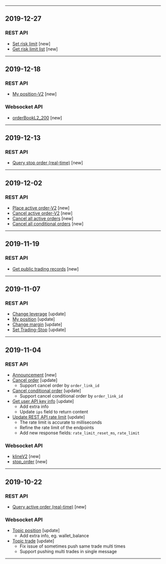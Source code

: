 <hr>

## 2019-12-27

### REST API
- [Set risk limit](./rest_api.md#wallet-setrisklimit) [new]
- [Get risk limit list](./rest_api.md#wallet-getrisklimit) [new]

<hr>

## 2019-12-18

### REST API
- [My position-V2](./rest_api.md#positionlistv2get) [new]
### Websocket API
- [orderBookL2_200](./websocket.md#orderBook200_v2) [new]

<hr>

## 2019-12-13

### REST API
- [Query stop order (real-time)](./rest_api.md#v2-private-stop-order) [new]

<hr>

## 2019-12-02

### REST API

- [Place active order-V2](./rest_api.md#open-apiordercreatev2post) [new]
- [Cancel active order-V2](./rest_api.md#open-apiordercancelv2post) [new]
- [Cancel all active orders](./rest_api.md#open-apiordercancelallpost) [new]
- [Cancel all conditional orders](./rest_api.md#open-apistop-ordercancelallpost) [new]

<hr>

## 2019-11-19

### REST API

- [Get public trading records](./rest_api.md#trading-records) [new]

<hr>

## 2019-11-07

### REST API

- [Change leverage](./rest_api.md#userleveragesavepost) [update]
- [My position](./rest_api.md#positionlistget) [update]
- [Change margin](./rest_api.md#positionchange-position-marginpost) [update]
- [Set Trading-Stop](./rest_api.md#position-settradingstoppost) [update]

<hr>

## 2019-11-04

### REST API
- [Announcement](./rest_api.md#open-apiannouncement) [new]
- [Cancel order](./rest_api.md#open-apiordercancelpost) [update]
    - Support cancel order by `order_link_id`
- [Cancel conditional order](./rest_api.md#open-apistop-ordercancelpost) [update]
    - Support cancel conditional order by `order_link_id`
- [Get user API key info](./rest_api.md#open-apikeyget) [update]
    - Add extra info
    - Update `ips` field to return content
- [Update REST API rate limit](./rest_api_sign.md#api-request-rate-limits) [update]
	- The rate limit is accurate to milliseconds
	- Refine the rate limit of the endpoints
	- Add new response fields: `rate_limit_reset_ms`, `rate_limit`
### Websocket API
- [klineV2](websocket.md#kline_v2) [new]
- [stop_order](websocket.md#stop-order) [new]
<hr>


## 2019-10-22

### REST API
- [Query active order (real-time)](./rest_api.md#v2-private-order) [new]

### Websocket API
- [Topic position](./websocket.md#position) [update]
    - Add extra info, eg. wallet_balance
- [Topic trade](./websocket.md#trade) [update]
    - Fix issue of sometimes push same trade multi times
    - Support pushing multi trades in single message
<hr>
